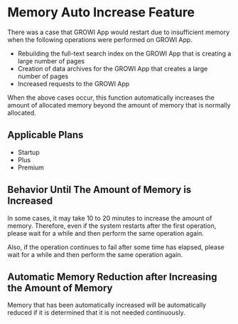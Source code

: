 # Memory Auto Increase Feature

There was a case that GROWI App would restart due to insufficient memory when the following operations were performed on GROWI App.

- Rebuilding the full-text search index on the GROWI App that is creating a large number of pages
- Creation of data archives for the GROWI App that creates a large number of pages
- Increased requests to the GROWI App

When the above cases occur, this function automatically increases the amount of allocated memory beyond the amount of memory that is normally allocated.

## Applicable Plans

- Startup
- Plus
- Premium


## Behavior Until The Amount of Memory is Increased

In some cases, it may take 10 to 20 minutes to increase the amount of memory. 
Therefore, even if the system restarts after the first operation, please wait for a while and then perform the same operation again.

Also, if the operation continues to fail after some time has elapsed, please wait for a while and then perform the same operation again.

## Automatic Memory Reduction after Increasing the Amount of Memory

Memory that has been automatically increased will be automatically reduced if it is determined that it is not needed continuously.
